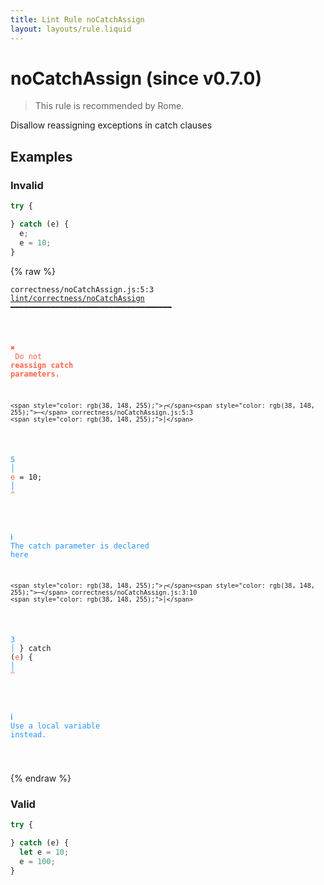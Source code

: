 ```yaml
---
title: Lint Rule noCatchAssign
layout: layouts/rule.liquid
---
```


# noCatchAssign (since v0.7.0)

> This rule is recommended by Rome.

Disallow reassigning exceptions in catch clauses

## Examples

### Invalid

```jsx
try {

} catch (e) {
  e;
  e = 10;
}
```

{% raw %}<pre class="language-text"><code class="language-text">correctness/noCatchAssign.js:5:3 <a href="https://rome.tools/docs/lint/rules/noCatchAssign">lint/correctness/noCatchAssign</a> ━━━━━━━━━━━━━━━━━━━━━━━━━━━━━━━━━━━━

<strong><span style="color: Tomato;">  </span></strong><strong><span style="color: Tomato;">✖</span></strong> <span style="color: Tomato;"> Do not </span><span style="color: Tomato;"><strong>reassign catch parameters.</strong></span>
  
    <span style="color: rgb(38, 148, 255);">┌</span><span style="color: rgb(38, 148, 255);">─</span> correctness/noCatchAssign.js:5:3
    <span style="color: rgb(38, 148, 255);">│</span>
<span style="color: rgb(38, 148, 255);">  </span><span style="color: rgb(38, 148, 255);">5</span> <span style="color: rgb(38, 148, 255);">│</span>   <span style="color: Tomato;">e</span> = 10;
    <span style="color: rgb(38, 148, 255);">│</span>   <span style="color: Tomato;">^</span>
  
<strong><span style="color: rgb(38, 148, 255);">  </span></strong><strong><span style="color: rgb(38, 148, 255);">ℹ</span></strong> <span style="color: rgb(38, 148, 255);">The catch parameter is declared here</span>
  
    <span style="color: rgb(38, 148, 255);">┌</span><span style="color: rgb(38, 148, 255);">─</span> correctness/noCatchAssign.js:3:10
    <span style="color: rgb(38, 148, 255);">│</span>
<span style="color: rgb(38, 148, 255);">  </span><span style="color: rgb(38, 148, 255);">3</span> <span style="color: rgb(38, 148, 255);">│</span> } catch (<span style="color: Tomato;">e</span>) {
    <span style="color: rgb(38, 148, 255);">│</span>          <span style="color: Tomato;">^</span>
  
<strong><span style="color: rgb(38, 148, 255);">  </span></strong><strong><span style="color: rgb(38, 148, 255);">ℹ</span></strong> <span style="color: rgb(38, 148, 255);">Use a local variable instead.</span>
  
</code></pre>{% endraw %}

### Valid

```jsx
try {

} catch (e) {
  let e = 10;
  e = 100;
}
```

